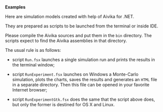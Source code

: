 
**Examples**

Here are simulation models created with help of Aivika for .NET.

They are prepared as scripts to be launched from the terminal
or inside IDE. 

Please compile the Aivika sources and put them in the `bin` directory.
The scripts expect to find the Aivika assemblies in that directory.

The usual rule is as follows:

* script `Run.fsx` launches a single simulation run and prints the 
  results in the terminal window;

* script `RunExperiment.fsx` launches on Windows a Monte-Carlo simulation,
  plots the charts, saves the results and generates an `HTML` file
  in a separate directory. Then this file can be opened in your favorite
  Internet browser;

* script `RunExperimentGtk.fsx` does the same that the script above does,
  but only the former is destined for OS X and Linux.